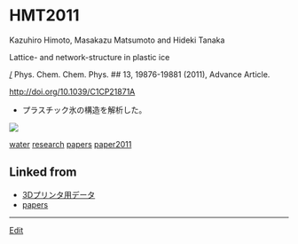 # HMT2011

Kazuhiro Himoto, Masakazu Matsumoto and Hideki Tanaka

Lattice- and network-structure in plastic ice

[/](/.md) Phys. Chem. Chem. Phys.  ## 13, 19876-19881 (2011), Advance Article.

http://doi.org/10.1039/C1CP21871A


* プラスチック氷の構造を解析した。

![](https://i.gyazo.com/39cf7ec2d5b8203767fd552acae17760.gif)



[water](water.md) [research](research.md) [papers](papers.md) [paper2011](paper2011.md) 


## Linked from

* [3Dプリンタ用データ](3Dプリンタ用データ.md)
* [papers](papers.md)


----
[Edit](https://github.com/vitroid/vitroid.github.io/edit/master/MD/HMT2011.md)
